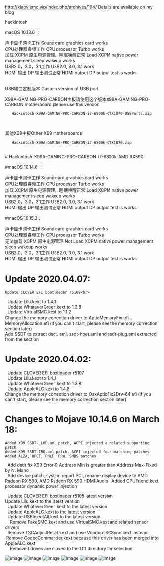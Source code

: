 http://xiaoviemc.vip/index.php/archives/194/
Details are available on my blog

hackintosh


macOS 10.13.6 ：

声卡显卡网卡工作
Sound card graphics card works<br>
CPU处理器睿频工作
CPU processor Turbo works<br>
加载 XCPM 原生电源管理，睡眠唤醒正常
Load XCPM native power management sleep wakeup works<br>
USB2.0，3.0，3.1工作
USB2.0, 3.0, 3.1 work<br>
HDMI 输出 DP 输出测试正常
HDMI output DP output test is works<br>

<br>       
USB端口定制版本
Custom version of USB port

X99A-GAMING-PRO-CARBON主板请使用这个版本X99A-GAMING-PRO-CARBON motherboard please use this version

       Hackintosh-X99A-GAMING-PRO-CARBON-i7-6800k-GTX1070-USBPorts.zip

<br>

其他X99主板Other X99 motherboards

       Hackintosh-X99A-GAMING-PRO-CARBON-i7-6800k-GTX1070.zip
       
<br>
# Hackintosh-X99A-GAMING-PRO-CARBON-i7-6800k-AMD RX590


#macOS 10.14.6 ：

声卡显卡网卡工作
Sound card graphics card works<br>
CPU处理器睿频工作
CPU processor Turbo works<br>
加载 XCPM 原生电源管理，睡眠唤醒正常
Load XCPM native power management sleep wakeup works<br>
USB2.0，3.0，3.1工作
USB2.0, 3.0, 3.1 work<br>
HDMI 输出 DP 输出测试正常
HDMI output DP output test is works<br>

#macOS 10.15.3：

声卡显卡网卡工作
Sound card graphics card works<br>
CPU处理器睿频工作
CPU processor Turbo works<br>
无法加载 XCPM 原生电源管理
Not Load XCPM native power management sleep wakeup works<br>
USB2.0，3.0，3.1工作
USB2.0, 3.0, 3.1 work<br>
HDMI 输出 DP 输出测试正常
HDMI output DP output test is works<br>


# Update 2020.04.07:

    Update CLOVER EFI bootloader r5109<br>
    Update Lilu.kext to 1.4.3<br>
    Update WhateverGreen.kext to 1.3.8<br>
    Update VirtualSMC.kext to 1.1.2<br>
    Change the memory correction driver to AptioMemoryFix.efi ，MemoryAllocation.efi (if you can't start, please see the memory correction section later)<br>
    Add SSDT to extract dsdt. aml, ssdt-hpet.aml and ssdt-plug.aml extracted from the section<br>
    
# Update 2020.04.02:

    Update CLOVER EFI bootloader r5107<br>
    Update Lilu.kext to 1.4.3<br>
    Update WhateverGreen.kext to 1.3.8<br>
    Update AppleALC.kext to 1.4.8<br>
    Change the memory correction driver to OsxAptioFix2Drv-64.efi (if you can't start, please see the memory correction section later)<br>
            
# Changes to Mojave 10.14.6 on March 18:

    Added X99_SSDT-_L0D.aml patch, ACPI injected a related supporting patch
    Added X99_SSDT-IRQ.aml patch, ACPI injected four matching patches
    Added ALZA, HPET, PNLF, PRW, SMBS patches
    Add dsdt fix X99 Error-9 Address Min is greater than Address Max-Fixed by N. Mano<br>
    Add device patch, system report PCI, rename display device to AMD Radeon RX 590, AMD Radeon RX 590 HDMI Audio
    Added CPUFriend.kext processor dynamic power injection<br>

    Update CLOVER EFI bootloader r5105 latest version<br>
    Update Lilu.kext to the latest version<br>
    Update WhateverGreen.kext to the latest version<br>
    Update AppleALC.kext to the latest version<br>
    Update USBInjectAll.kext to the latest version<br>
 
            Remove FakeSMC.kext and use VirtualSMC.kext and related sensor drivers<br>
            Remove TSCAdjustReset.kext and use VoodooTSCSync.kext instead<br>
            Remove CodecCommander.kext because this driver has been merged into AppleALC.kext<br>
 
            Removed drives are moved to the Off directory for selection<br>

![image](https://github.com/xiaovie/Hackintosh-X99A-GAMING-PRO-CARBON-i7-6800k-AMD-RX590/blob/master/info.png)
![image](https://github.com/xiaovie/Hackintosh-X99A-GAMING-PRO-CARBON-i7-6800k-AMD-RX590/blob/master/pci.png)
![image](https://github.com/xiaovie/Hackintosh-X99A-GAMING-PRO-CARBON-i7-6800k-AMD-RX590/blob/master/usb.png)
![image](https://github.com/xiaovie/Hackintosh-X99A-GAMING-PRO-CARBON-i7-6800k-AMD-RX590/blob/master/run.jpg)
![image](https://github.com/xiaovie/Hackintosh-X99A-GAMING-PRO-CARBON-i7-6800k-AMD-RX590/blob/master/HEVC.jpg)
![image](https://github.com/xiaovie/Hackintosh-X99A-GAMING-PRO-CARBON-i7-6800k-AMD-RX590/blob/master/cpu.png)
